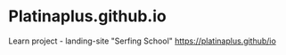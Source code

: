 # Platinaplus.github.io
Learn project - landing-site "Serfing School"
https://platinaplus.github/io
